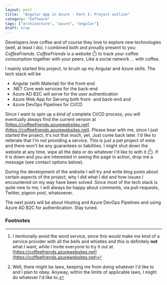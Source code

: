 ```yaml
---
layout: post
title:  "Angular App in Azure - Part I: Project outline"
category: "Software"
tags: ["architecture", "azure", "angular"]
draft: true
---
```


Developers love coffee and of course they love to explore new technologies (well, at least I do). I combined both and proudly present to you: *CoffeeFriends*. *CoffeeFriends* is a website ([^1]) to track your coffee consumption together with your peers. Like a social network ... with coffee.

I mainly started this project, to brush up my Angular and Azure skills. The tech stack will be 

- Angular (with Material) for the front-end
- .NET Core web services for the back-end
- Azure AD B2C will serve for the user authentication
- Azure Web App for Serving both front- and back-end and
- Azure DevOps Pipelines for CI/CD

Since I want to spin up a *kind of* complete CI/CD process, you will eventually always find the current version at [https://coffeefriends.azurewebsites.net](https://coffeefriends.azurewebsites.net). Please bear with me, since I just started the project, it's not that much, yet. Just come back later. I'd like to reiterate that I'm not providing a service. This is just a pet project of mine and there won't be any guarantees or liabilities. I might shut down the website at any time, wipe all the data or do whatever I'd like to with it ([^2]). If it is down and you are interested in seeing the page in action, drop me a message (see contact options below).

During the development of the website I will try and write blog posts about certain aspects of the project, why I did what I did and how issues I encountered on my way have been solved. Since most of the tech stack is quite new to me, I will always be happy about comments, via pull-requests, Twitter, pigeon post, whatsoever. 

The next posts will be about Hosting and Azure DevOps Pipelines and using Azure AD B2C for authentication. Stay tuned.

### Footnotes

[^1]: I itentionally avoid the word service, since this would make me kind of a service provider with all the bells and whistles and this is definitely **not** what I want, while I invite everyone to try it out at [https://coffeefriends.azurewebsites.net](https://coffeefriends.azurewebsites.net)
[^2]: Well, there might be laws, keeping me from doing whatever I'd like to and I plan to obey. Anyway, within the limits of applicable laws, I might do whatever I'd like to.